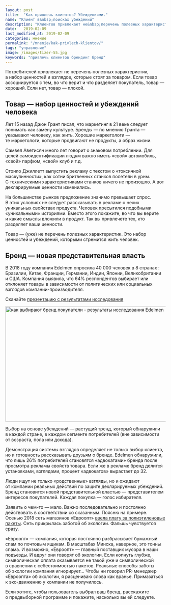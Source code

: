 ```yaml
---
layout: post
title:  "Как привлечь клиентов? Убеждениями."
name: "Клиент в&nbsp;поисках убеждений"
description: "Клиентов привлекает не&nbsp;перечень полезных характеристик, а&nbsp;набор ценностей и&nbsp;взглядов, которые стоят за&nbsp;товаром."
date:   2019-02-09
last_modified_at: 2019-02-09
categories: мнение
permalink: "/mnenie/kak-privlech-klientov/"
tags: "управление"
image: /images/tizer-55.jpg
keywords: "привлечь клиентов брендинг бренд"
---
```



<p>Потребителей привлекает не&nbsp;перечень полезных характеристик, а&nbsp;набор ценностей и&nbsp;взглядов, которые стоят за&nbsp;товаром. Если товар ассоциируется с&nbsp;тем, во&nbsp;что верит и&nbsp;что разделяет покупатель, товар&nbsp;— хороший. Если нет, товар&nbsp;— плохой. </p>
<h2>Товар&nbsp;— набор ценностей и&nbsp;убеждений человека</h2>
<p>Лет 15&nbsp;назад Джон Грант писал, что маркетинг в&nbsp;21&nbsp;веке следует понимать как замену культуре. Бренды&nbsp;— по&nbsp;мнению Гранта&nbsp;— указывают человеку, как жить. Хорошие маркетологи&nbsp;— те&nbsp;маркетологи, которые продвигают не&nbsp;продукты, а&nbsp;образ жизни. </p>
<p>Самвел Аветисян много лет говорит о&nbsp;знаковом потреблении. Для целей самоидентификации людям важно иметь «свой» автомобиль, «свой» парфюм, «свой» клуб и&nbsp;т.д.</p>
<p>Стоило Джиллетт выпустить рекламу с&nbsp;текстом о&nbsp;«токсичной маскулинности», как сотни бритвенных станков полетели в&nbsp;урны. С&nbsp;техническими характеристиками станков ничего не&nbsp;произошло. А&nbsp;вот декларируемые ценности изменились. </p>
<p>На&nbsp;большинстве рынков предложение значимо превышает спрос. В&nbsp;этих условиях не&nbsp;следует рассказывать в&nbsp;рекламе о&nbsp;неких уникальных свойствах продукта. Человек пресытился подобными «уникальными» историями. Вместо этого покажите, во&nbsp;что вы&nbsp;верите и&nbsp;какие смыслы вложили в&nbsp;продукт. Так вы&nbsp;привлечете тех, кто разделяет ваши ценности. </p>


<div class="hip">Товар&nbsp;— (уже) не&nbsp;перечень полезных характеристик. Это набор ценностей и&nbsp;убеждений, которыми стремится жить человек. </div>

<h2>Бренд&nbsp;— новая представительная власть</h2>
<div class="with-side">
<p>В&nbsp;2018 году компания Edelmen опросила 40&nbsp;000 человек в&nbsp;8&nbsp;странах : Бразилии, Китае, Франции, Германии, Индии, Японии, Великобритании и&nbsp;США. Компания выявила, что&nbsp;64% респондентов выбирает или отклоняет товары в&nbsp;зависимости от&nbsp;политических или социальных взглядов компании-производителя. </p>
<div class="side">Скачайте <a href="https://www.edelman.com/sites/g/files/aatuss191/files/2018-10/2018_Edelman_Earned_Brand_Global_Report.pdf" target="_blank" rel="noopener nofollow" >презентацию с&nbsp;результатами исследования</a> </div>
</div>

<p><img src="https://res.cloudinary.com/bartoshevich/image/upload/f_auto,q_auto/v1549714027/belief-driven-buying.jpg" alt="как выбирают бренд покупатели - результаты исследования Edelmen "  width="729" height="362" /></p>

<p>Выбор на&nbsp;основе убеждений&nbsp;— растущий тренд, который обнаружили в&nbsp;каждой стране, в&nbsp;каждом сегменте потребителей (вне зависимости от&nbsp;возраста, пола или дохода). </p>
<p>Демонстрация системы взглядов определяет не&nbsp;только выбор клиента, но&nbsp;и&nbsp;готовность рассказывать друзьям о&nbsp;бренде. Edelmen обнаружили, что лишь&nbsp;26% потребителей становятся «адвокатами» бренда после просмотра рекламы свойств товара. Если&nbsp;же в&nbsp;рекламе бренд делится установками, взглядами, процент «адвокатов» вырастает до&nbsp;32. </p>
<p>Люди ищут не&nbsp;только «родственные» взгляды, но&nbsp;и&nbsp;ожидают от&nbsp;компании реальных действий по&nbsp;защите декларируемых убеждений. Бренд становится новой представительной властью&nbsp;— представителем интересов покупателей. Каждая покупка&nbsp;— голос избирателя.</p>
<p>Заявить о&nbsp;чем-то&nbsp;— мало. Важно последовательно и&nbsp;постоянно действовать в&nbsp;соответствии со&nbsp;сказанным. Поясню на&nbsp;примере. Осенью 2018 сеть магазинов «Евроопт» <a href="https://evroopt.by/vnimaniyu-zhitelyam-g-minska/">ввела плату за&nbsp;полиэтиленовые пакеты</a>. Сеть прикрылась заботой об&nbsp;экологии. Фальшь чувствуется сразу.</p>
<p> «Евроопт»&nbsp;— компания, которая постоянно разбрасывает бумажный спам по&nbsp;почтовым ящикам. В&nbsp;масштабах Минска, наверное, это тонны спама. И&nbsp;возможно, «Евроопт»&nbsp;— главный поставщик мусора в&nbsp;наши подъезды. И&nbsp;вдруг они говорят об&nbsp;экологии. Если копнуть глубже, символическая оплата оказывается не&nbsp;такой уже и&nbsp;символической в&nbsp;сравнении с&nbsp;себестоимостью пакетов. Реальные способы заботы об&nbsp;экологии компания игнорирует... Чтобы ни&nbsp;говорил PR-менеджер «Евроопта» об&nbsp;экологии, я&nbsp;расцениваю слова как вранье. Примазаться к&nbsp;эко-движению у&nbsp;компании не&nbsp;получилось. </p>
<div class="hip">Если хотите, чтобы пользователь выбрал ваш бренд, расскажите о&nbsp;предвыборной программе и&nbsp;покажите, насколько вы&nbsp;ей&nbsp;следуете.</div>
